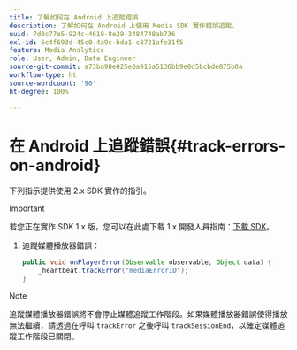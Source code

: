 ```yaml
---
title: 了解如何在 Android 上追蹤錯誤
description: 了解如何在 Android 上使用 Media SDK 實作錯誤追蹤。
uuid: 7d0c77e5-924c-4619-8e29-3484748ab736
exl-id: 6c4f693d-45c0-4a9c-bda1-c8721afe31f5
feature: Media Analytics
role: User, Admin, Data Engineer
source-git-commit: a73ba98e025e0a915a5136bb9e0d5bcbde875b0a
workflow-type: ht
source-wordcount: '90'
ht-degree: 100%

---
```


# 在 Android 上追蹤錯誤{#track-errors-on-android}

下列指示提供使用 2.x SDK 實作的指引。

>[!IMPORTANT]
>
>若您正在實作 SDK 1.x 版，您可以在此處下載 1.x 開發人員指南：[下載 SDK](/help/getting-started/download-sdks.md)。

1. 追蹤媒體播放器錯誤：

   ```java
   public void onPlayerError(Observable observable, Object data) {  
       _heartbeat.trackError("mediaErrorID");
   }
   ```

>[!NOTE]
>
>追蹤媒體播放器錯誤將不會停止媒體追蹤工作階段。如果媒體播放器錯誤使得播放無法繼續，請透過在呼叫 `trackError` 之後呼叫 `trackSessionEnd`，以確定媒體追蹤工作階段已關閉。
